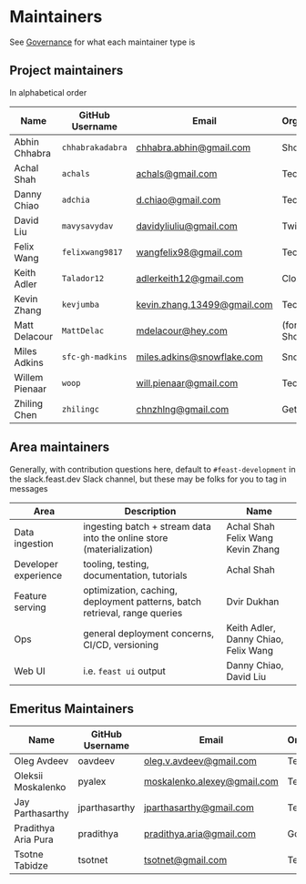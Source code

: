 # Maintainers

See [Governance](governance.md) for what each maintainer type is

## Project maintainers

In alphabetical order

| Name           | GitHub Username  | Email                       | Organization       |
| -------------- | ---------------- | --------------------------- | ------------------ |
| Abhin Chhabra  | `chhabrakadabra` | chhabra.abhin@gmail.com     | Shopify            |
| Achal Shah     | `achals`         | achals@gmail.com            | Tecton             |
| Danny Chiao    | `adchia`         | d.chiao@gmail.com           | Tecton             |
| David Liu      | `mavysavydav`    | davidyliuliu@gmail.com      | Twitter            |
| Felix Wang     | `felixwang9817`  | wangfelix98@gmail.com       | Tecton             |
| Keith Adler    | `Talador12`      | adlerkeith12@gmail.com      | Cloudflare         |
| Kevin Zhang    | `kevjumba`       | kevin.zhang.13499@gmail.com | Tecton             |
| Matt Delacour  | `MattDelac`      | mdelacour@hey.com           | (formerly) Shopify |
| Miles Adkins   | `sfc-gh-madkins` | miles.adkins@snowflake.com  | Snowflake          |
| Willem Pienaar | `woop`           | will.pienaar@gmail.com      | Tecton             |
| Zhiling Chen   | `zhilingc`       | chnzhlng@gmail.com          | GetGround          |

## Area maintainers

Generally, with contribution questions here, default to `#feast-development` in the slack.feast.dev Slack channel, but these may be folks for you to tag in messages

| Area                 | Description                                                                | Name                                        |
| -------------------- | -------------------------------------------------------------------------- | ------------------------------------------- |
| Data ingestion       | ingesting batch + stream data into the online store (materialization)      | Achal Shah  <br>Felix Wang  <br>Kevin Zhang |
| Developer experience | tooling, testing, documentation, tutorials                                 | Achal Shah                                  |
| Feature serving      | optimization, caching, deployment patterns, batch retrieval, range queries | Dvir Dukhan                                 |
| Ops                  | general deployment concerns, CI/CD, versioning                             | Keith Adler, Danny Chiao, Felix Wang        |
| Web UI               | i.e. `feast ui` output                                                     | Danny Chiao, David Liu                      |

## Emeritus Maintainers

| Name                | GitHub Username | Email                       | Organization |
| ------------------- | --------------- | --------------------------- | ------------ |
| Oleg Avdeev         | oavdeev         | oleg.v.avdeev@gmail.com     | Tecton       |
| Oleksii Moskalenko  | pyalex          | moskalenko.alexey@gmail.com | Tecton       |
| Jay Parthasarthy    | jparthasarthy   | jparthasarthy@gmail.com     | Tecton       |
| Pradithya Aria Pura | pradithya       | pradithya.aria@gmail.com    | Gojek        |
| Tsotne Tabidze      | tsotnet         | tsotnet@gmail.com           | Tecton       |
